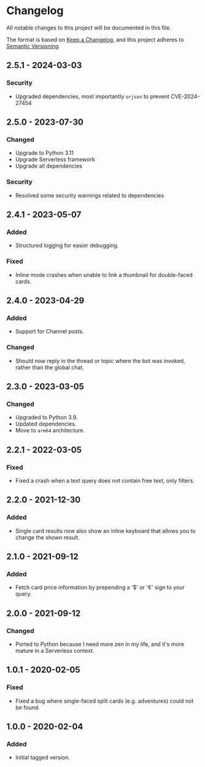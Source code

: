 # Changelog

All notable changes to this project will be documented in this file.

The format is based on [Keep a Changelog](https://keepachangelog.com/en/1.0.0/),
and this project adheres to [Semantic Versioning](https://semver.org/spec/v2.0.0.html).


## 2.5.1 - 2024-03-03

### Security

- Upgraded dependencies, most importantly `orjson` to prevent CVE-2024-27454


## 2.5.0 - 2023-07-30

### Changed

- Upgrade to Python 3.11
- Upgrade Serverless framework
- Upgrade all dependencies

### Security

- Resolved some security warnings related to dependencies


## 2.4.1 - 2023-05-07

### Added

- Structured logging for easier debugging.

### Fixed

- Inline mode crashes when unable to link a thumbnail for double-faced cards.


## 2.4.0 - 2023-04-29

### Added

- Support for Channel posts.

### Changed

- Should now reply in the thread or topic where the bot was invoked, rather than the
  global chat.


## 2.3.0 - 2023-03-05

### Changed

- Upgraded to Python 3.9.
- Updated dependencies.
- Move to `arm64` architecture.


## 2.2.1 - 2022-03-05

### Fixed

- Fixed a crash when a text query does not contain free text, only filters.


## 2.2.0 - 2021-12-30

### Added

- Single card results now also show an inline keyboard that allows you to change the shown
  result.


## 2.1.0 - 2021-09-12

### Added

- Fetch card price information by prepending a '$' or '€' sign to your query.


## 2.0.0 - 2021-09-12

### Changed

- Ported to Python because I need more zen in my life, and it's more mature in a
  Serverless context.


## 1.0.1 - 2020-02-05

### Fixed

- Fixed a bug where single-faced split cards (e.g. adventures) could not be found.


## 1.0.0 - 2020-02-04

### Added

- Initial tagged version.
